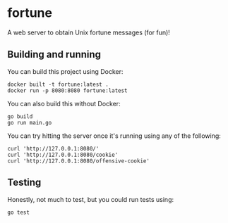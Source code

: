 # fortune
A web server to obtain Unix fortune messages (for fun)!

## Building and running
You can build this project using Docker:
```
docker built -t fortune:latest .
docker run -p 8080:8080 fortune:latest
```

You can also build this without Docker:
```
go build
go run main.go
```

You can try hitting the server once it's running using any of the following:
```
curl 'http://127.0.0.1:8080/'
curl 'http://127.0.0.1:8080/cookie'
curl 'http://127.0.0.1:8080/offensive-cookie' 
```

## Testing
Honestly, not much to test, but you could run tests using:
```
go test
```
